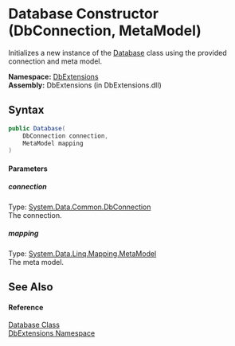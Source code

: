 Database Constructor (DbConnection, MetaModel)
==============================================
Initializes a new instance of the [Database][1] class using the provided connection and meta model.

**Namespace:** [DbExtensions][2]  
**Assembly:** DbExtensions (in DbExtensions.dll)

Syntax
------

```csharp
public Database(
	DbConnection connection,
	MetaModel mapping
)
```

#### Parameters

##### *connection*
Type: [System.Data.Common.DbConnection][3]  
The connection.

##### *mapping*
Type: [System.Data.Linq.Mapping.MetaModel][4]  
The meta model.


See Also
--------

#### Reference
[Database Class][1]  
[DbExtensions Namespace][2]  

[1]: README.md
[2]: ../README.md
[3]: http://msdn.microsoft.com/en-us/library/c790zwhc
[4]: http://msdn.microsoft.com/en-us/library/bb534568